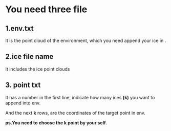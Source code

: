 # You need three file
## 1.env.txt 
It is the point cloud of the environment, which you need append your ice in .
## 2.ice file name
It includes the ice point clouds 
## 3. point txt
It has a number in the first line, indicate how many ices **(k)** you want to append into env.

And the next **k** rows, are the coordinates of the target point in env.

**ps.You need to choose the **k** point by your self.**
